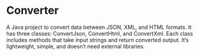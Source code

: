 # Converter
A Java project to convert data between JSON, XML, and HTML formats. It has three classes: ConvertJson, ConvertHtml, and ConvertXml. Each class includes methods that take input strings and return converted output. It’s lightweight, simple, and doesn’t need external libraries.
